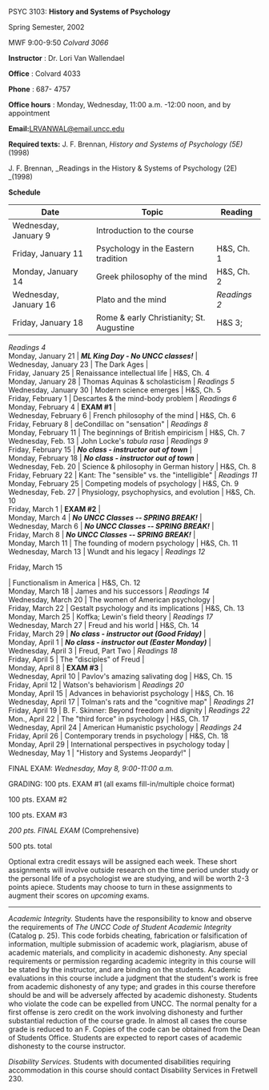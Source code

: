 PSYC 3103: **History and Systems of Psychology**

Spring Semester, 2002

MWF 9:00-9:50 _Colvard 3066_

**Instructor** : Dr. Lori Van Wallendael

**Office** : Colvard 4033

**Phone** : 687- 4757

**Office hours** : Monday, Wednesday, 11:00 a.m. -12:00 noon, and by
appointment

**Email:**[LRVANWAL@email.uncc.edu](mailto:%2F%2Flrvanwal@email.uncc.edu)



**Required texts:** J. F. Brennan, _History and Systems of Psychology (5E)_
(1998)

J. F. Brennan, _Readings in the History & Systems of Psychology (2E) _(1998)

**Schedule**

**Date** | **Topic** | **Reading**  
---|---|---  
Wednesday, January 9 | Introduction to the course |  
Friday, January 11 | Psychology in the Eastern tradition | H&S, Ch. 1  
Monday, January 14 | Greek philosophy of the mind | H&S, Ch. 2  
Wednesday, January 16 | Plato and the mind | _Readings 2_  
Friday, January 18 | Rome & early Christianity; St. Augustine | H&S 3;
_Readings 4_  
Monday, January 21 | **_ML King Day - No UNCC classes!_** |  
Wednesday, January 23 | The Dark Ages |  
Friday, January 25 | Renaissance intellectual life | H&S, Ch. 4  
Monday, January 28 | Thomas Aquinas & scholasticism | _Readings 5_  
Wednesday, January 30 | Modern science emerges | H&S, Ch. 5  
Friday, February 1 | Descartes & the mind-body problem | _Readings 6_  
Monday, February 4 | **EXAM #1** |  
Wednesday, February 6 | French philosophy of the mind | H&S, Ch. 6  
Friday, February 8 | deCondillac on "sensation" | _Readings 8_  
Monday, February 11 | The beginnings of British empiricism | H&S, Ch. 7  
Wednesday, Feb. 13 | John Locke's _tabula rasa_ | _Readings 9_  
Friday, February 15 | **_No class - instructor out of town_** |  
Monday, February 18 | **_No class - instructor out of town_** |  
Wednesday, Feb. 20 | Science & philosophy in German history | H&S, Ch. 8  
Friday, February 22 | Kant: The "sensible" vs. the "intelligible" | _Readings
11_  
Monday, February 25 | Competing models of psychology | H&S, Ch. 9  
Wednesday, Feb. 27 | Physiology, psychophysics, and evolution | H&S, Ch. 10  
Friday, March 1 | **EXAM #2** |  
Monday, March 4 | **_No UNCC Classes -- SPRING BREAK!_** |  
Wednesday, March 6 | **_No UNCC Classes -- SPRING BREAK!_** |  
Friday, March 8 | **_No UNCC Classes -- SPRING BREAK!_** |  
Monday, March 11 | The founding of modern psychology | H&S, Ch. 11  
Wednesday, March 13 | Wundt and his legacy | _Readings 12_  
  
Friday, March 15

  | Functionalism in America | H&S, Ch. 12  
Monday, March 18 | James and his successors | _Readings 14_  
Wednesday, March 20 | The women of American psychology |  
Friday, March 22 | Gestalt psychology and its implications | H&S, Ch. 13  
Monday, March 25 | Koffka; Lewin's field theory | _Readings 17_  
Wednesday, March 27 | Freud and his world | H&S, Ch. 14  
Friday, March 29 | **_No class - instructor out (Good Friday)_** |  
Monday, April 1 | **_No class - instructor out (Easter Monday)_** |  
Wednesday, April 3 | Freud, Part Two | _Readings 18_  
Friday, April 5 | The "disciples" of Freud |  
Monday, April 8 | **EXAM #3** |  
Wednesday, April 10 | Pavlov's amazing salivating dog | H&S, Ch. 15  
Friday, April 12 | Watson's behaviorism | _Readings 20_  
Monday, April 15 | Advances in behaviorist psychology | H&S, Ch. 16  
Wednesday, April 17 | Tolman's rats and the "cognitive map" | _Readings 21_  
Friday, April 19 | B. F. Skinner: Beyond freedom and dignity | _Readings 22_  
Mon., April 22 | The "third force" in psychology | H&S, Ch. 17  
Wednesday, April 24 | American Humanistic psychology | _Readings 24_  
Friday, April 26 | Contemporary trends in psychology | H&S, Ch. 18  
Monday, April 29 | International perspectives in psychology today |  
Wednesday, May 1 | "History and Systems Jeopardy!" |  
  


FINAL EXAM: _Wednesday, May 8, 9:00-11:00 a.m._



GRADING: 100 pts. EXAM #1 (all exams fill-in/multiple choice format)

100 pts. EXAM #2

100 pts. EXAM #3

_200 pts. FINAL EXAM_ (Comprehensive)

500 pts. total

Optional extra credit essays will be assigned each week. These short
assignments will involve outside research on the time period under study or
the personal life of a psychologist we are studying, and will be worth 2-3
points apiece. Students may choose to turn in these assignments to augment
their scores on _upcoming_ exams.

*** * * * ***

_Academic Integrity._ Students have the responsibility to know and observe the
requirements of _The UNCC Code of Student Academic Integrity_ (Catalog p. 25).
This code forbids cheating, fabrication or falsification of information,
multiple submission of academic work, plagiarism, abuse of academic materials,
and complicity in academic dishonesty. Any special requirements or permission
regarding academic integrity in this course will be stated by the instructor,
and are binding on the students. Academic evaluations in this course include a
judgment that the student's work is free from academic dishonesty of any type;
and grades in this course therefore should be and will be adversely affected
by academic dishonesty. Students who violate the code can be expelled from
UNCC. The normal penalty for a first offense is zero credit on the work
involving dishonesty and further substantial reduction of the course grade. In
almost all cases the course grade is reduced to an F. Copies of the code can
be obtained from the Dean of Students Office. Students are expected to report
cases of academic dishonesty to the course instructor.

_Disability Services._ Students with documented disabilities requiring
accommodation in this course should contact Disability Services in Fretwell
230.

